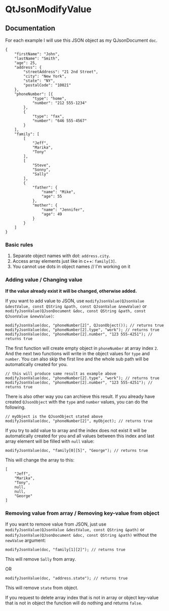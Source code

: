 # QtJsonModifyValue

## Documentation

For each example I will use this JSON object as my QJsonDocument `doc`.
```
{
    "firstName": "John",
    "lastName": "Smith",
    "age": 25,
    "address": {
        "streetAddress": "21 2nd Street",
        "city": "New York",
        "state": "NY",
        "postalCode": "10021"
    },
    "phoneNumber": [{
            "type": "home",
            "number": "212 555-1234"
        },
        {
            "type": "fax",
            "number": "646 555-4567"
        }
    ],
    "family": [
        [
            "Jeff",
            "Marika",
            "Tony"
        ],
        [
            "Steve",
            "Sonny",
            "Sally"
        ],
        {
            "father": {
                "name": "Mike",
                "age": 55
            },
            "mother": {
                "name": "Jennifer",
                "age": 49
            }
        }
    ]
}
```

### Basic rules
1. Separate object names with dot: `address.city`.
2. Access array elements just like in c++: `family[3]`.
3. You cannot use dots in object names // I'm working on it

### Adding value / Changing value
**If the value already exist it will be changed, otherwise added.**

If you want to add value to JSON, use `modifyJsonValue(QJsonValue &destValue, const QString &path, const QJsonValue &newValue)` or `modifyJsonValue(QJsonDocument &doc, const QString &path, const QJsonValue &newValue)`:
```
modifyJsonValue(doc, "phoneNumber[2]", QJsonObject()); // returns true
modifyJsonValue(doc, "phoneNumber[2].type", "work"); // returns true
modifyJsonValue(doc, "phoneNumber[2].number", "123 555-4251"); // returns true
```
The first function will create empty object in `phoneNumber` at array index `2`. And the next two functions will write in the object values for `type` and `number`. You can also skip the first line and the whole sub path will be automatically created for you.
```
// this will produce same result as example above
modifyJsonValue(doc, "phoneNumber[2].type", "work"); // returns true
modifyJsonValue(doc, "phoneNumber[2].number", "123 555-4251"); // returns true
```
There is also other way you can archieve this result. If you already have created `QJsonObject` with the `type` and `number` values, you can do the following.
```
// myObject is the QJsonObject stated above
modifyJsonValue(doc, "phoneNumber[2]", myObject); // returns true
```

If you try to add value to array and the index does not exist it will be automatically created for you and all values between this index and last array element will be filled with `null` value:
```
modifyJsonValue(doc, "family[0][5]", "George"); // returns true
```
This will change the array to this:
```
[
    "Jeff",
    "Marika",
    "Tony",
    null,
    null,
    "George"
]
```

### Removing value from array / Removing key-value from object
If you want to remove value from JSON, just use `modifyJsonValue(QJsonValue &destValue, const QString &path)` or `modifyJsonValue(QJsonDocument &doc, const QString &path)` without the `newValue` argument:
```
modifyJsonValue(doc, "family[1][2]"); // returns true
```
This will remove `Sally` from array.

OR

```
modifyJsonValue(doc, "address.state"); // returns true
```
This will remove `state` from object.

If you request to delete array index that is not in array or object key-value that is not in object the function will do nothing and returns `false`.

